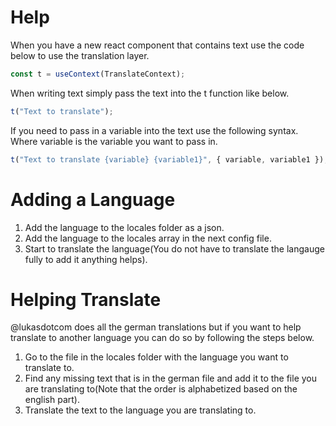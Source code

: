 # Help

When you have a new react component that contains text use the code below to use the translation layer.

```ts
const t = useContext(TranslateContext);
```

When writing text simply pass the text into the t function like below.

```ts
t("Text to translate");
```

If you need to pass in a variable into the text use the following syntax. Where variable is the variable you want to pass in.

```ts
t("Text to translate {variable} {variable1}", { variable, variable1 });
```

# Adding a Language

1. Add the language to the locales folder as a json.
2. Add the language to the locales array in the next config file.
3. Start to translate the language(You do not have to translate the langauge fully to add it anything helps).

# Helping Translate

@lukasdotcom does all the german translations but if you want to help translate to another language you can do so by following the steps below.

1. Go to the file in the locales folder with the language you want to translate to.
2. Find any missing text that is in the german file and add it to the file you are translating to(Note that the order is alphabetized based on the english part).
3. Translate the text to the language you are translating to.
